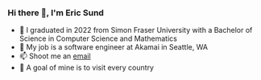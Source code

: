 ### Hi there 👋, I'm Eric Sund

- 🔭 I graduated in 2022 from Simon Fraser University with a Bachelor of Science in Computer Science and Mathematics
- 💼 My job is a software engineer at Akamai in Seattle, WA
- 📫 Shoot me an [email](mailto:epsund@gmail.com)
- 🥅 A goal of mine is to visit every country

<!--
**ericsund/ericsund** is a ✨ _special_ ✨ repository because its `README.md` (this file) appears on your GitHub profile.

Here are some ideas to get you started:

- 🔭 I’m currently working on ...
- 🌱 I’m currently learning ...
- 👯 I’m looking to collaborate on ...
- 🤔 I’m looking for help with ...
- 💬 Ask me about ...
- 📫 How to reach me: ...
- 😄 Pronouns: ...
- ⚡ Fun fact: ...
-->
